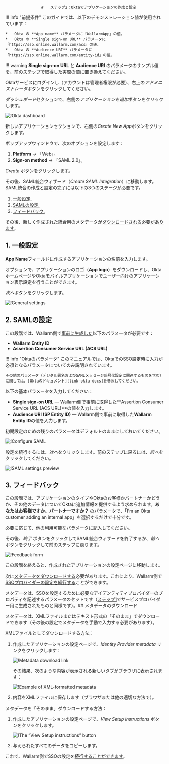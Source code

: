 					#   ステップ2：Oktaでアプリケーションの作成と設定

[img-dashboard]:            ../../../../images/admin-guides/configuration-guides/sso/okta/dashboard.png
[img-general]:              ../../../../images/admin-guides/configuration-guides/sso/okta/wizard-general.png  
[img-saml]:                 ../../../../images/admin-guides/configuration-guides/sso/okta/wizard-saml.png
[img-saml-preview]:         ../../../../images/admin-guides/configuration-guides/sso/okta/wizard-saml-preview.png
[img-feedback]:             ../../../../images/admin-guides/configuration-guides/sso/okta/wizard-feedback.png
[img-fetch-metadata-xml]:   ../../../../images/admin-guides/configuration-guides/sso/okta/fetch-metadata-xml.png
[img-xml-metadata]:         ../../../../images/admin-guides/configuration-guides/sso/okta/xml-metadata-example.png
[img-fetch-metadata-manually]:  ../../../../images/admin-guides/configuration-guides/sso/okta/fetch-metadata-manually.png

[doc-setup-sp]:             setup-sp.md
[doc-metadata-transfer]:    metadata-transfer.md

[link-okta-docs]:           https://help.okta.com/en/prod/Content/Topics/Apps/Apps_App_Integration_Wizard.htm

[anchor-general-settings]:  #1-general-settings
[anchor-configure-saml]:    #2-configure-saml
[anchor-feedback]:          #3-feedback
[anchor-fetch-metadata]:    #downloading-metadata  

!!! info "前提条件"
    このガイドでは、以下のデモンストレーション値が使用されています：
    
    *   Okta の **App name** パラメータに「WallarmApp」の値。
    *   Okta の **Single sign‑on URL** パラメータに「https://sso.online.wallarm.com/acs」の値。
    *   Okta の **Audience URI** パラメータに「https://sso.online.wallarm.com/entity-id」の値。

!!! warning
    **Single sign‑on URL** と **Audience URI** のパラメータのサンプル値を、[前のステップ][doc-setup-sp]で取得した実際の値に置き換えてください。

Oktaサービスにログインし（アカウントは管理者権限が必要）、右上の*アドミニストレータ*ボタンをクリックしてください。

*ダッシュボード*セクションで、右側の*アプリケーションを追加*ボタンをクリックします。

![!Okta dashboard][img-dashboard]

新しいアプリケーションセクションで、右側の*Create New App*ボタンをクリックします。

ポップアップウィンドウで、次のオプションを設定します：
1.  **Platform** → 「Web」。
2.  **Sign‑on method** → 「SAML 2.0」。

*Create* ボタンをクリックします。

その後、SAML統合ウィザード（*Create SAML Integration*）に移動します。SAML統合の作成と設定の完了には以下の3つのステージが必要です。
1.  [一般設定.][anchor-general-settings]
2.  [SAMLの設定.][anchor-configure-saml]
3.  [フィードバック.][anchor-feedback]

その後、新しく作成された統合用のメタデータが[ダウンロードされる必要があります][anchor-fetch-metadata]。


##  1.  一般設定

**App Name**フィールドに作成するアプリケーションの名前を入力します。

オプションで、アプリケーションのロゴ（**App logo**）をダウンロードし、OktaホームページやOktaモバイルアプリケーションでユーザー向けのアプリケーション表示設定を行うことができます。

*次へ*ボタンをクリックします。

![!General settings][img-general]


##  2.  SAMLの設定

この段階では、Wallarm側で[事前に生成した][doc-setup-sp]以下のパラメータが必要です：

*   **Wallarm Entity ID**
*   **Assertion Consumer Service URL (ACS URL)**

!!! info "Oktaのパラメータ"
    このマニュアルでは、OktaでのSSO設定時に入力が必須となるパラメータについてのみ説明されています。
    
    その他のパラメータ（デジタル署名およびSAMLメッセージ暗号化設定に関連するものを含む）に関しては、[Oktaのドキュメント][link-okta-docs]を参照してください。

以下の基本パラメータを入力してください：
*   **Single sign‑on URL** — Wallarm側で事前に取得した**Assertion Consumer Service URL (ACS URL)**の値を入力します。
*   **Audience URI (SP Entity ID)** — Wallarm側で事前に取得した**Wallarm Entity ID**の値を入力します。

初期設定のための残りのパラメータはデフォルトのままにしておいてください。

![!Configure SAML][img-saml]

設定を続行するには、*次へ*をクリックします。前のステップに戻るには、*前へ*をクリックしてください。

![!SAML settings preview][img-saml-preview]


##  3.  フィードバック

この段階では、アプリケーションのタイプやOktaのお客様かパートナーかどうか、その他のデータについてOktaに追加情報を提供するよう求められます。**あなたはお客様ですか、パートナーですか？** のパラメータで、「I'm an Okta customer adding an internal app」を選択するだけで十分です。

必要に応じて、他の利用可能なパラメータに記入してください。

その後、*終了* ボタンをクリックしてSAML統合ウィザードを終了するか、*前へ* ボタンをクリックして前のステップに戻ります。

![!Feedback form][img-feedback]

この段階を終えると、作成されたアプリケーションの設定ページに移動します。

次に[メタデータをダウンロードする][anchor-fetch-metadata]必要があります。これにより、Wallarm側で[SSOプロバイダーの設定を続行する][doc-metadata-transfer]ことができます。

メタデータは、SSOを設定するために必要なアイデンティティプロバイダーのプロパティを記述するパラメータのセットです（[ステップ1][doc-setup-sp]でサービスプロバイダー用に生成されたものと同様です）。## メタデータのダウンロード

メタデータは、XMLファイルまたはテキスト形式の「そのまま」でダウンロードできます（その後の設定でメタデータを手動で入力する必要があります）。

XMLファイルとしてダウンロードする方法：
1. 作成したアプリケーションの設定ページで、*Identity Provider metadata* リンクをクリックします：

    ![!Metadata download link][img-fetch-metadata-xml]
    
    その結果、次のような内容が表示される新しいタブがブラウザに表示されます：

    ![!Example of XML-formatted metadata][img-xml-metadata]
    
2. 内容をXMLファイルに保存します（ブラウザまたは他の適切な方法で）。

メタデータを「そのまま」ダウンロードする方法：
1. 作成したアプリケーションの設定ページで、*View Setup instructions* ボタンをクリックします。

    ![!The “View Setup instructions” button][img-fetch-metadata-manually]
    
2. 与えられたすべてのデータをコピーします。


これで、Wallarm側でSSOの設定を[続行することができます][doc-metadata-transfer]。